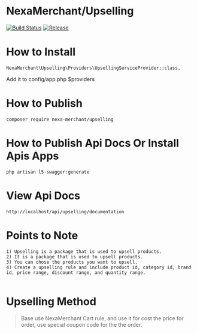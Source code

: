 # NexaMerchant/Upselling

[![Build Status](https://github.com/NexaMerchant/upselling/workflows/Laravel/badge.svg)](https://github.com/NexaMerchant/upselling)
[![Release](https://img.shields.io/github/release/NexaMerchant/upselling.svg?style=flat-square)](https://github.com/NexaMerchant/upselling/releases)

# How to Install


```
NexaMerchant\Upselling\Providers\UpsellingServiceProvider::class,
```
Add it to config/app.php $providers

# How to Publish

```
composer require nexa-merchant/upselling
```

# How to Publish Api Docs Or Install Apis Apps

```
php artisan l5-swagger:generate
```

# View Api Docs

```
http://localhost/api/upselling/documentation
```

# Points to Note
```
1) Upselling is a package that is used to upsell products.
2) It is a package that is used to upsell products.
3) You can chose the products you want to upsell.
4) Create a upselling rule and include product id, category id, brand id, price range, discount range, and quantity range.


```

# Upselling Method
> Base use NexaMerchant Cart rule, and use it for cost the price for order, use special coupon code for the the order.

